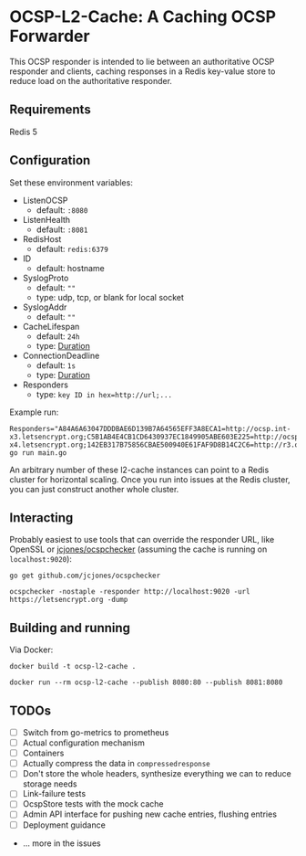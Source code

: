# OCSP-L2-Cache: A Caching OCSP Forwarder

This OCSP responder is intended to lie between an authoritative OCSP responder and clients, caching responses in a Redis key-value store to reduce load on the authoritative responder.

## Requirements

Redis 5

## Configuration

Set these environment variables:
* ListenOCSP
  - default: `:8080`
* ListenHealth
  - default: `:8081`
* RedisHost
  - default: `redis:6379`
* ID
  - default: hostname
* SyslogProto
  - default: `""`
  - type: udp, tcp, or blank for local socket
* SyslogAddr
  - default: `""`
* CacheLifespan
  - default: `24h`
  - type: [Duration](https://golang.org/pkg/time/#ParseDuration)
* ConnectionDeadline
  - default: `1s`
  - type: [Duration](https://golang.org/pkg/time/#ParseDuration)
* Responders
  - type: `key ID in hex=http://url;...`

Example run:

```
Responders="A84A6A63047DDDBAE6D139B7A64565EFF3A8ECA1=http://ocsp.int-x3.letsencrypt.org;C5B1AB4E4CB1CD6430937EC1849905ABE603E225=http://ocsp.int-x4.letsencrypt.org;142EB317B75856CBAE500940E61FAF9D8B14C2C6=http://r3.o.lencr.org;369D3EE0B140F6272C7CBF8D9D318AF654A64626=http://r4.o.lencr.org" go run main.go
```

An arbitrary number of these l2-cache instances can point to a Redis cluster for horizontal scaling. Once you run into issues at the Redis cluster, you can just construct another whole cluster.

## Interacting

Probably easiest to use tools that can override the responder URL, like OpenSSL or [jcjones/ocspchecker](https://github.com/jcjones/ocspchecker) (assuming the cache is running on `localhost:9020`):

```
go get github.com/jcjones/ocspchecker

ocspchecker -nostaple -responder http://localhost:9020 -url https://letsencrypt.org -dump
```

## Building and running

Via Docker:

```
docker build -t ocsp-l2-cache .

docker run --rm ocsp-l2-cache --publish 8080:80 --publish 8081:8080
```


## TODOs

- [ ] Switch from go-metrics to prometheus
- [ ] Actual configuration mechanism
- [ ] Containers
- [ ] Actually compress the data in `compressedresponse`
- [ ] Don't store the whole headers, synthesize everything we can to reduce storage needs
- [ ] Link-failure tests
- [ ] OcspStore tests with the mock cache
- [ ] Admin API interface for pushing new cache entries, flushing entries
- [ ] Deployment guidance
- ... more in the issues
